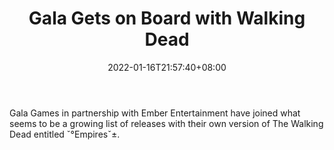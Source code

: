 ﻿---
title: "Gala Gets on Board with Walking Dead"
date: 2022-01-16T21:57:40+08:00
lastmod: 2022-01-16T16:45:40+08:00
draft: false
authors: ["Kate"]
description: "Gala Games in partnership with Ember Entertainment have joined what seems to be a growing list of releases with their own version of The Walking Dead entitled ˇ°Empiresˇ±."
featuredImage: "gala-gets-on-board-with-walking-dead.jpg"
tags: ["Virtual World","Play to Earn"]
categories: ["news"]
news: ["Virtual World"]
weight: 
lightgallery: true
pinned: false
recommend: false
recommend1: false
---

Gala Games in partnership with Ember Entertainment have joined what seems to be a growing list of releases with their own version of The Walking Dead entitled ˇ°Empiresˇ±.

<!--more-->

